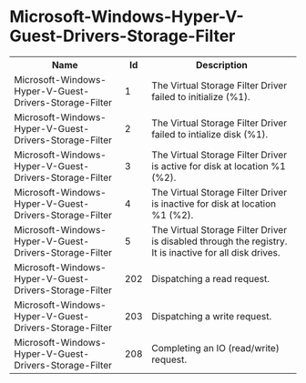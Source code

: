 # Microsoft-Windows-Hyper-V-Guest-Drivers-Storage-Filter

<table>
<colgroup><col/><col/><col/></colgroup>
<tr><th>Name</th><th>Id</th><th>Description</th></tr>
<tr><td>Microsoft-Windows-Hyper-V-Guest-Drivers-Storage-Filter</td><td>1</td><td>The Virtual Storage Filter Driver failed to initialize (%1).</td></tr>
<tr><td>Microsoft-Windows-Hyper-V-Guest-Drivers-Storage-Filter</td><td>2</td><td>The Virtual Storage Filter Driver failed to intialize disk (%1).</td></tr>
<tr><td>Microsoft-Windows-Hyper-V-Guest-Drivers-Storage-Filter</td><td>3</td><td>The Virtual Storage Filter Driver is active for disk at location %1 (%2).</td></tr>
<tr><td>Microsoft-Windows-Hyper-V-Guest-Drivers-Storage-Filter</td><td>4</td><td>The Virtual Storage Filter Driver is inactive for disk at location %1 (%2).</td></tr>
<tr><td>Microsoft-Windows-Hyper-V-Guest-Drivers-Storage-Filter</td><td>5</td><td>The Virtual Storage Filter Driver is disabled through the registry. It is inactive for all disk drives.</td></tr>
<tr><td>Microsoft-Windows-Hyper-V-Guest-Drivers-Storage-Filter</td><td>202</td><td>Dispatching a read request.</td></tr>
<tr><td>Microsoft-Windows-Hyper-V-Guest-Drivers-Storage-Filter</td><td>203</td><td>Dispatching a write request.</td></tr>
<tr><td>Microsoft-Windows-Hyper-V-Guest-Drivers-Storage-Filter</td><td>208</td><td>Completing an IO (read/write) request.</td></tr>
</table>
